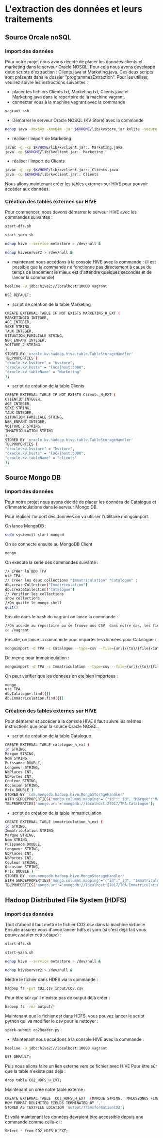 # L'extraction des données et leurs traitements

## Source Orcale noSQL

### Import des données
Pour notre projet nous avons décidé de placer les données clients et marketing dans le serveur Oracle NOSQL. Pour cela nous avons développé deux scripts d'extraction : Clients.java et Marketing.java. Ces deux scripts sont présents dans le dossier "programmesExtraction". Pour les utiliser, veuillez suivre les instructions suivantes : 
- placer les fichiers Clients.txt, Marketing.txt, Clients.java et Marketing.java dans le repertoire de la machine vagrant.
- connecter vous à la machine vagrant avec la commande 
```bash 
vagrant ssh
```	
- Démarrer le serveur Oracle NOSQL (KV Store) avec la commande 
```bash
nohup java -Xmx64m -Xms64m -jar $KVHOME/lib/kvstore.jar kvlite -secure-config disable -root $KVROOT &
```
- réaliser l'import de Marketing
```bash
javac -g -cp $KVHOME/lib/kvclient.jar:. Marketing.java
java -cp $KVHOME/lib/kvclient.jar:. Marketing
```
- réaliser l'import de Clients
```bash
javac -g -cp $KVHOME/lib/kvclient.jar:. Clients.java
java -cp $KVHOME/lib/kvclient.jar:. Clients
```
Nous allons maintenant créer les tables externes sur HIVE pour pouvoir accéder aux données.

### Création des tables externes sur HIVE
Pour commencer, nous devons démarrer le serveur HIVE avec les commandes suivantes :  
```bash
start-dfs.sh
```
```bash
start-yarn.sh
```
```bash
nohup hive --service metastore > /dev/null &
```
```bash
nohup hiveserver2 > /dev/null &
```
- maintenant nous accédons à la console HIVE avec la commande : (il est possible que la commande ne fonctionne pas directement à cause du temps de lancement le mieux est d'attendre quelques secondes et de lancer la commande)
```bash
beeline -u jdbc:hive2://localhost:10000 vagrant
```
```bash
USE DEFAULT;
```
- script de création de la table Marketing

```bash
CREATE EXTERNAL TABLE IF NOT EXISTS MARKETING_H_EXT (
MARKETINGID INTEGER,
AGE INTEGER,
SEXE STRING,
TAUX INTEGER,
SITUATION_FAMILIALE STRING,
NBR_ENFANT INTEGER,
VOITURE_2 STRING
)
STORED BY 'oracle.kv.hadoop.hive.table.TableStorageHandler'
TBLPROPERTIES (
"oracle.kv.kvstore" = "kvstore",
"oracle.kv.hosts" = "localhost:5000",
"oracle.kv.tableName" = "Marketing"
);
```

- script de création de la table Clients

```bash
CREATE EXTERNAL TABLE IF NOT EXISTS Clients_H_EXT (
ClIENTID INTEGER,
AGE INTEGER,
SEXE STRING,
TAUX INTEGER,
SITUATION_FAMILIALE STRING,
NBR_ENFANT INTEGER,
VOITURE_2 STRING,
IMMATRICULATION STRING
)
STORED BY 'oracle.kv.hadoop.hive.table.TableStorageHandler'
TBLPROPERTIES (
"oracle.kv.kvstore" = "kvstore",
"oracle.kv.hosts" = "localhost:5000",
"oracle.kv.tableName" = "clients"
);
```

## Source Mongo DB

### Import des données

Pour notre projet nous avons décidé de placer les données de Catalogue et d'Immatriculations dans le serveur Mongo DB.

Pour réaliser l'import des données on va utiliser l'utilitaire mongoimport.

On lance MongoDB : 

```bash
sudo systemctl start mongod
```

On se connecte ensuite au MongoDB Client

```bash
mongo
```

On execute la serie des commandes suivante :

```bash
// Créer la BDD TPA
use TPA
// Créer les deux collections "Immatriculation" "Catalogue" :
db.createCollection("Immatriculation")
db.createCollection("Catalogue")
// Verifier les collections
show collections
//On quitte le mongo shell
quit()
```
Ensuite dans le bash du vagrant on lance la commande :

```bash
//On accede au repertoire ou se trouve nos CSV, dans notre cas, les fichiers sont dans le dossier partagé de Vagrant :
cd /vagrant
```

Ensuite, on lance la commande pour importer les données pour Catalogue :

```bash
mongoimport -d TPA -c Catalogue --type=csv --file={url}/{to}/{file}/Catalogue.csv  --headerline
```

De meme pour Immatriculation : 

```bash
mongoimport -d TPA -c Immatriculation --type=csv --file={url}/{to}/{file}/Immatriculation.csv  --headerline
```

On peut verifier que les donnees on ete bien importees :

```bash
mongo
use TPA
db.Catalogue.find({})
db.Immatriculation.find({})
```

### Création des tables externes sur HIVE

Pour démarrer et accéder à la console HIVE il faut suivre les mêmes instructions que pour la source Oracle NOSQL.

- script de création de la table Catalogue

```bash
CREATE EXTERNAL TABLE catalogue_h_ext ( 
id STRING, 
Marque STRING,
Nom STRING,
Puissance DOUBLE,
Longueur STRING,
NbPlaces INT,
NbPortes INT,
Couleur STRING,
Occasion STRING,
Prix DOUBLE )
STORED BY 'com.mongodb.hadoop.hive.MongoStorageHandler'
WITH SERDEPROPERTIES('mongo.columns.mapping'='{"id":"_id", "Marque":"Marque", "Nom" : "Nom", "Puissance": "Puissance", "Longueur" : "Longueur", "NbPlaces" : "NbPlaces", "NbPortes" : "NbPortes", "Couleur" : "Couleur", "Occasion" : "Occasion", "Prix" : "Prix"}')
TBLPROPERTIES('mongo.uri'='mongodb://localhost:27017/TPA.Catalogue');
```

- script de création de la table Immatriculation

```bash
CREATE EXTERNAL TABLE immatriculation_h_ext ( 
id STRING,
Immatriculation STRING, 
Marque STRING,
Nom STRING,
Puissance DOUBLE,
Longueur STRING,
NbPlaces INT,
NbPortes INT,
Couleur STRING,
Occasion STRING,
Prix DOUBLE )
STORED BY 'com.mongodb.hadoop.hive.MongoStorageHandler'
WITH SERDEPROPERTIES('mongo.columns.mapping'='{"id":"_id", "Immatriculation":"Immatriculation", "Marque":"Marque", "Nom" : "Nom", "Puissance": "Puissance", "Longueur" : "Longueur", "NbPlaces" : "NbPlaces", "NbPortes" : "NbPortes", "Couleur" : "Couleur", "Occasion" : "Occasion", "Prix" : "Prix"}')
TBLPROPERTIES('mongo.uri'='mongodb://localhost:27017/TPA.Immatriculation');
```

## Hadoop Distributed File System (HDFS)

### Import des données

Tout d'abord il faut mettre le fichier CO2.csv dans la machine virtuelle
Ensuite assurez vous d'avoir lancer hdfs et yarn (si c'est déjà fait vous pouvez sauter cette étape) :
```bash
start-dfs.sh
```
```bash
start-yarn.sh
```
```bash
nohup hive --service metastore > /dev/null &
```
```bash
nohup hiveserver2 > /dev/null &
```
Mettre le fichier dans HDFS via la commande :

```bash
hadoop fs -put CO2.csv input/CO2.csv
```

Pour être sûr qu'il n'existe pas de output déjà créer :
```bash
hadoop fs -rmr output/*
```

Maintenant que le fichier est dans HDFS, vous pouvez lancer le script python qui va modifier le csv pour le nettoyer :

```bash
spark-submit co2Reader.py
```


- Maintenant nous accédons à la console HIVE avec la commande : 
```bash
beeline -u jdbc:hive2://localhost:10000 vagrant
```
```bash
USE DEFAULT;
```
Puis nous allons faire un lien externe vers ce fichier avec HIVE
Pour être sûr que la table n'existe pas déjà :
```bash
drop table CO2_HDFS_H_EXT;
```
Maintenant on crée notre table externe :
```bash
CREATE EXTERNAL TABLE  CO2_HDFS_H_EXT  (MARQUE STRING,  MALUSBONUS FLOAT, REJET FLOAT, COUTENERGIE FLOAT)
ROW FORMAT DELIMITED FIELDS TERMINATED BY ','
STORED AS TEXTFILE LOCATION 'output/TransformationCO2';
```
Et voilà maintenant les données devraient être accessible depuis une commande comme celle-ci :
```bash
Select * from CO2_HDFS_H_EXT;
```
